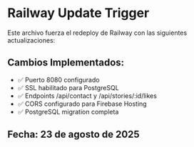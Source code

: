 # Railway Update Trigger

Este archivo fuerza el redeploy de Railway con las siguientes actualizaciones:

## Cambios Implementados:
- ✅ Puerto 8080 configurado
- ✅ SSL habilitado para PostgreSQL
- ✅ Endpoints /api/contact y /api/stories/:id/likes
- ✅ CORS configurado para Firebase Hosting
- ✅ PostgreSQL migration completa

## Fecha: 23 de agosto de 2025

